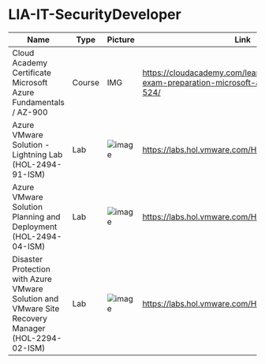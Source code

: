 # LIA-IT-SecurityDeveloper



| Name | Type | Picture | Link |
| ----------- | ----------- |  ----------- | ----------- |
| Cloud Academy Certificate Microsoft Azure Fundamentals / AZ-900 | Course | IMG | https://cloudacademy.com/learning-paths/az-900-exam-preparation-microsoft-azure-fundamentals-524/
| Azure VMware Solution - Lightning Lab (HOL-2494-91-ISM) | Lab | ![image](https://github.com/LIA-IT-SecurityDeveloper/LIA-IT-SecurityDeveloper/assets/42642927/5c94f63d-7536-4c61-a66b-0b0dd6fbee82) | https://labs.hol.vmware.com/HOL/catalog/lab/14620
| Azure VMware Solution Planning and Deployment (HOL-2494-04-ISM) | Lab | ![image](https://github.com/LIA-IT-SecurityDeveloper/LIA-IT-SecurityDeveloper/assets/42642927/d745e516-f579-4fcd-ba1c-2ed9bc745e79) | https://labs.hol.vmware.com/HOL/catalog/lab/14619
| Disaster Protection with Azure VMware Solution and VMware Site Recovery Manager (HOL-2294-02-ISM) | Lab | ![image](https://github.com/LIA-IT-SecurityDeveloper/LIA-IT-SecurityDeveloper/assets/42642927/60a71ae2-a853-4bcb-9abd-188cf70c86fc) | https://labs.hol.vmware.com/HOL/catalog/lab/10707)
